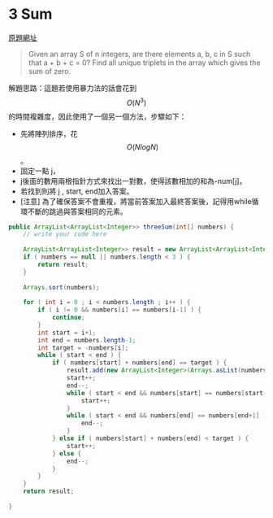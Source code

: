 # 3 Sum

[原題網址](http://www.lintcode.com/en/problem/3-sum/)

> Given an array S of n integers, are there elements a, b, c in S such that a + b + c = 0? Find all unique triplets in the array which gives the sum of zero.

解題思路：這題若使用暴力法的話會花到$$O(N^{3})$$的時間複雜度，因此使用了一個另一個方法，步驟如下：

+ 先將陣列排序，花 $$O(NlogN)$$。
+ 固定一點 j，
+ j後面的數用兩根指針方式來找出一對數，使得該數相加的和為-num[j]。
+ 若找到則將 j , start, end加入答案。
+ [注意] 為了確保答案不會重複，將當前答案加入最終答案後，記得用while循環不斷的跳過與答案相同的元素。

```java
public ArrayList<ArrayList<Integer>> threeSum(int[] numbers) {
    // write your code here
    
    ArrayList<ArrayList<Integer>> result = new ArrayList<ArrayList<Integer>>();
    if ( numbers == null || numbers.length < 3 ) {
        return result;
    }
    
    Arrays.sort(numbers);
    
    for ( int i = 0 ; i < numbers.length ; i++ ) {
        if ( i != 0 && numbers[i] == numbers[i-1] ) {
            continue;
        }
        int start = i+1; 
        int end = numbers.length-1;
        int target = -numbers[i];
        while ( start < end ) {
            if ( numbers[start] + numbers[end] == target ) {
                result.add(new ArrayList<Integer>(Arrays.asList(numbers[i], numbers[start], numbers[end])));
                start++;
                end--;
                while ( start < end && numbers[start] == numbers[start-1] ) {
                    start++;
                }
                while ( start < end && numbers[end] == numbers[end+1] ) {
                    end--;
                }
            } else if ( numbers[start] + numbers[end] < target ) {
                start++;
            } else {
                end--;
            }
        }
    }
    return result;
    
}
```

